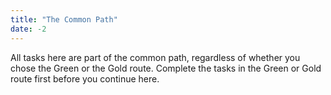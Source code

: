```yaml
---
title: "The Common Path"
date: -2
---
```


All tasks here are part of the common path, regardless of whether you chose the Green or the Gold route. Complete the tasks in the Green or Gold route first before you continue here.